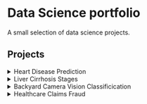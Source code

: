 # Data Science portfolio
A small selection of data science projects. 

## Projects
<details>
<summary>Heart Disease Prediction</summary>
<br>
Add report file here
</details>
<details>
<summary>Liver Cirrhosis Stages</summary>
<br>
Add report file here
</details>
<details>
<summary>Backyard Camera Vision Classificication</summary>
<br>
   <li class="masthead__menu-item">
          <a href="https://github.com/jstrydom/portfolio/edit/main/Backyard%20Computer%20Vision%20Classification.pdf">Backyard Camera Vision Report</a>
        </li>
</details>
<details>
<summary>Healthcare Claims Fraud</summary>
<br>
Add report file here
</details>
